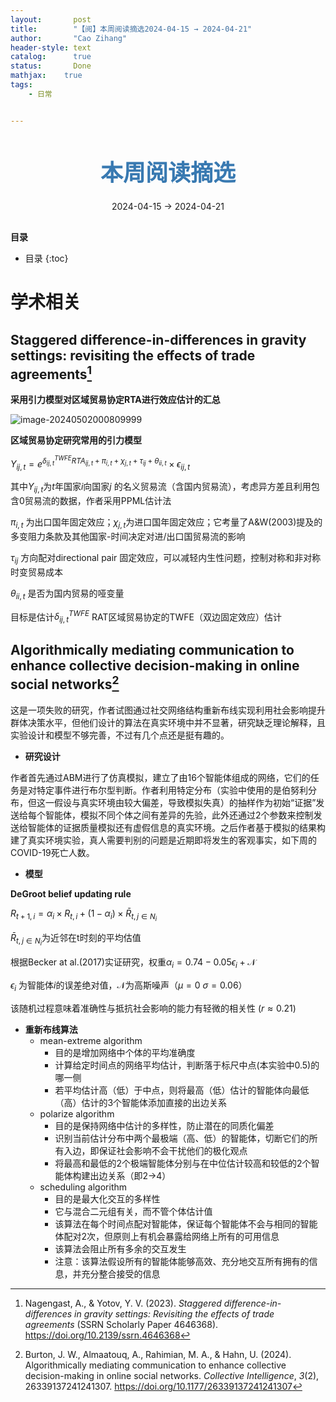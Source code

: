 ```yaml
---
layout:       post
title:        "【阅】本周阅读摘选2024-04-15 → 2024-04-21"
author:       "Cao Zihang"
header-style: text
catalog:      true
status:		  Done
mathjax: 	true
tags:
    - 日常


---
```


<center style="margin-bottom: 20px; margin-top: 50px"><font color="#3879B1" style="line-height: 1.4;font-weight: 700;font-size: 36px;box-sizing: border-box; ">本周阅读摘选</font></center>

<center style=" margin-bottom: 30px;">2024-04-15 → 2024-04-21</center>

<font style="font-weight: bold;">目录</font>

* 目录
{:toc}
# 学术相关

## Staggered difference-in-differences in gravity settings: revisiting the effects of trade agreements[^1]

**采用引力模型对区域贸易协定RTA进行效应估计的汇总**

![image-20240502000809999](https://img.caozihang.com/img/202405020008259.png)

**区域贸易协定研究常用的引力模型**

$Y_{ij,t}=e^{\delta_{ij,t}^{TWFE}RTA_{ij,t}+\pi_{i,t}+\chi_{j,t}+\tau_{ij}+\theta_{ii,t}}\times\epsilon_{ij,t}$

其中$Y_{ij,t}$为$t$年国家$i$向国家$j$ 的名义贸易流（含国内贸易流），考虑异方差且利用包含0贸易流的数据，作者采用PPML估计法

$\pi_{i,t}$ 为出口国年固定效应；$\chi_{j,t}$为进口国年固定效应；它考量了A&W(2003)提及的多变阻力条款及其他国家-时间决定对进/出口国贸易流的影响

$\tau_{ij}$ 方向配对directional pair 固定效应，可以减轻内生性问题，控制对称和非对称时变贸易成本

$\theta_{ii,t}$ 是否为国内贸易的哑变量

目标是估计$\delta_{ij,t}^{TWFE}$ RAT区域贸易协定的TWFE（双边固定效应）估计

## Algorithmically mediating communication to enhance collective decision-making in online social networks[^2]

这是一项失败的研究，作者试图通过社交网络结构重新布线实现利用社会影响提升群体决策水平，但他们设计的算法在真实环境中并不显著，研究缺乏理论解释，且实验设计和模型不够完善，不过有几个点还是挺有趣的。

- **研究设计**

作者首先通过ABM进行了仿真模拟，建立了由16个智能体组成的网络，它们的任务是对特定事件进行布尔型判断。作者利用特定分布（实验中使用的是伯努利分布，但这一假设与真实环境由较大偏差，导致模拟失真）的抽样作为初始“证据”发送给每个智能体，模拟不同个体之间有差异的先验，此外还通过2个参数来控制发送给智能体的证据质量模拟还有虚假信息的真实环境。之后作者基于模拟的结果构建了真实环境实验，真人需要判别的问题是近期即将发生的客观事实，如下周的COVID-19死亡人数。

- **模型**

**DeGroot belief updating rule**

$R_{t+1,i}=\alpha_i\times R_{t,i}+(1-\alpha_i)\times\bar{R}_{t,j\in N_i}$

$\bar{R}_{t,j\in N_i}$为近邻在t时刻的平均估值

根据Becker at al.(2017)实证研究，权重$\alpha_i=0.74-0.05\epsilon_i+\mathcal{N}$

$\epsilon_i$ 为智能体$i$的误差绝对值，$\mathcal{N}$为高斯噪声（$\mu=0\ \sigma=0.06$）

该随机过程意味着准确性与抵抗社会影响的能力有轻微的相关性 ($r\approx 0.21$​)

- **重新布线算法**
  - mean-extreme algorithm
    - 目的是增加网络中个体的平均准确度
    - 计算给定时间点的网络平均估计，判断落于标尺中点(本实验中0.5)的哪一侧
    - 若平均估计高（低）于中点，则将最高（低）估计的智能体向最低（高）估计的3个智能体添加直接的出边关系
  - polarize algorithm
    - 目的是保持网络中估计的多样性，防止潜在的同质化偏差
    - 识别当前估计分布中两个最极端（高、低）的智能体，切断它们的所有入边，即保证社会影响不会干扰他们的极化观点
    - 将最高和最低的2个极端智能体分别与在中位估计较高和较低的2个智能体构建出边关系（即2→4）
  - scheduling algorithm
    - 目的是最大化交互的多样性
    - 它与混合二元组有关，而不管个体估计值
    - 该算法在每个时间点配对智能体，保证每个智能体不会与相同的智能体配对2次，但原则上有机会暴露给网络上所有的可用信息
    - 该算法会阻止所有多余的交互发生
    - 注意：该算法假设所有的智能体能够高效、充分地交互所有拥有的信息，并充分整合接受的信息

[^1]: Nagengast, A., & Yotov, Y. V. (2023). *Staggered difference-in-differences in gravity settings: Revisiting the effects of trade agreements* (SSRN Scholarly Paper 4646368). https://doi.org/10.2139/ssrn.4646368
[^2]: Burton, J. W., Almaatouq, A., Rahimian, M. A., & Hahn, U. (2024). Algorithmically mediating communication to enhance collective decision-making in online social networks. *Collective Intelligence*, *3*(2), 26339137241241307. https://doi.org/10.1177/26339137241241307
